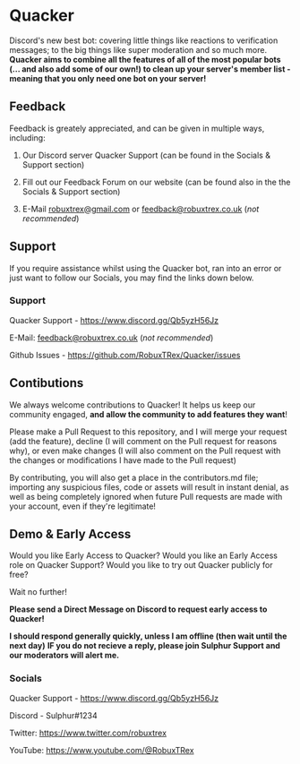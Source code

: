
# Quacker
Discord's new best bot: covering little things like reactions to verification messages; to the big things like super moderation and so much more.
**Quacker aims to combine all the features of all of the most popular bots (... and also add some of our own!) to clean up your server's member list - meaning that you only need one bot on your server!**




## Feedback

Feedback is greately appreciated, and can be given in multiple ways, including:
1) Our Discord server Quacker Support (can be found in the Socials & Support section)

2) Fill out our Feedback Forum on our website (can be found also in the the Socials & Support section)

3) E-Mail robuxtrex@gmail.com or feedback@robuxtrex.co.uk (*not recommended*)

## Support

If you require assistance whilst using the Quacker bot, ran into an error or just want to follow our Socials, you may find the links down below.

### Support

Quacker Support - https://www.discord.gg/Qb5yzH56Jz

E-Mail: feedback@robuxtrex.co.uk (*not recommended*)

Github Issues - https://github.com/RobuxTRex/Quacker/issues

## Contibutions

We always welcome contributions to Quacker!
It helps us keep our community engaged, **and allow the community to add features they want**!

Please make a Pull Request to this repository, and I will merge your request (add the feature), decline (I will comment on the Pull request for reasons why), or even make changes (I will also comment on the Pull request with the changes or modifications I have made to the Pull request)

By contributing, you will also get a place in the contributors.md file; importing any suspicious files, code or assets will result in instant denial, as well as being completely ignored when future Pull requests are made with your account, even if they're legitimate!

## Demo & Early Access

Would you like Early Access to Quacker?
Would you like an Early Access role on Quacker Support?
Would you like to try out Quacker publicly for free?

Wait no further!

**Please send a Direct Message on Discord to request early access to Quacker!**

**I should respond generally quickly, unless I am offline (then wait until the next day)**
**IF you do not recieve a reply, please join Sulphur Support and our moderators will alert me.**

### Socials

Quacker Support - https://www.discord.gg/Qb5yzH56Jz

Discord - Sulphur#1234

Twitter: https://www.twitter.com/robuxtrex

YouTube: https://www.youtube.com/@RobuxTRex

